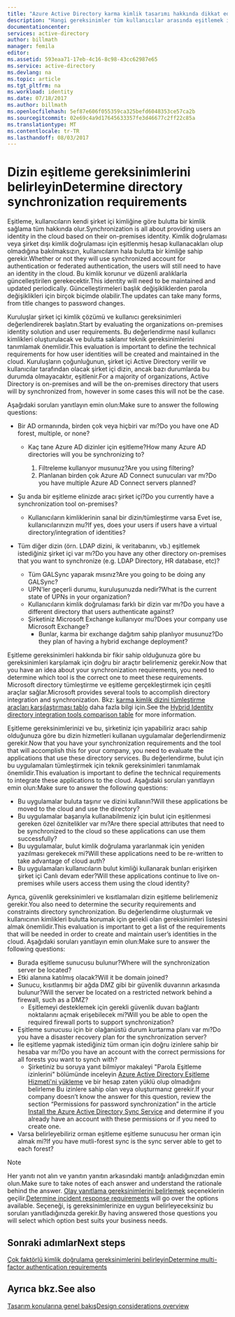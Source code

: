```yaml
---
title: "Azure Active Directory karma kimlik tasarımı hakkında dikkat edilecek noktalar - dizin eşitleme gereksinimlerini belirleme | Microsoft Docs"
description: "Hangi gereksinimler tüm kullanıcılar arasında eşitlemek için gerekli olan tanımlamak şirket içi ve bulut kuruluş için on =."
documentationcenter: 
services: active-directory
author: billmath
manager: femila
editor: 
ms.assetid: 593eaa71-17eb-4c16-8c98-43cc62987e65
ms.service: active-directory
ms.devlang: na
ms.topic: article
ms.tgt_pltfrm: na
ms.workload: identity
ms.date: 07/18/2017
ms.author: billmath
ms.openlocfilehash: 5ef87e606f055359ca325befd6048353ce57ca2b
ms.sourcegitcommit: 02e69c4a9d17645633357fe3d46677c2ff22c85a
ms.translationtype: MT
ms.contentlocale: tr-TR
ms.lasthandoff: 08/03/2017
---
```

# <a name="determine-directory-synchronization-requirements"></a><span data-ttu-id="3ca2f-103">Dizin eşitleme gereksinimlerini belirleyin</span><span class="sxs-lookup"><span data-stu-id="3ca2f-103">Determine directory synchronization requirements</span></span>
<span data-ttu-id="3ca2f-104">Eşitleme, kullanıcıların kendi şirket içi kimliğine göre bulutta bir kimlik sağlama tüm hakkında olur.</span><span class="sxs-lookup"><span data-stu-id="3ca2f-104">Synchronization is all about providing users an identity in the cloud based on their on-premises identity.</span></span> <span data-ttu-id="3ca2f-105">Kimlik doğrulaması veya şirket dışı kimlik doğrulaması için eşitlenmiş hesap kullanacakları olup olmadığına bakılmaksızın, kullanıcıların hala bulutta bir kimliğe sahip gerekir.</span><span class="sxs-lookup"><span data-stu-id="3ca2f-105">Whether or not they will use synchronized account for authentication or federated authentication, the users will still need to have an identity in the cloud.</span></span>  <span data-ttu-id="3ca2f-106">Bu kimlik korunur ve düzenli aralıklarla güncelleştirilen gerekecektir.</span><span class="sxs-lookup"><span data-stu-id="3ca2f-106">This identity will need to be maintained and updated periodically.</span></span>  <span data-ttu-id="3ca2f-107">Güncelleştirmeleri başlık değişikliklerden parola değişiklikleri için birçok biçimde olabilir.</span><span class="sxs-lookup"><span data-stu-id="3ca2f-107">The updates can take many forms, from title changes to password changes.</span></span>  

<span data-ttu-id="3ca2f-108">Kuruluşlar şirket içi kimlik çözümü ve kullanıcı gereksinimleri değerlendirerek başlatın.</span><span class="sxs-lookup"><span data-stu-id="3ca2f-108">Start by evaluating the organizations on-premises identity solution and user requirements.</span></span> <span data-ttu-id="3ca2f-109">Bu değerlendirme nasıl kullanıcı kimlikleri oluşturulacak ve bulutta saklanır teknik gereksinimlerini tanımlamak önemlidir.</span><span class="sxs-lookup"><span data-stu-id="3ca2f-109">This evaluation is important to define the technical requirements for how user identities will be created and maintained in the cloud.</span></span>  <span data-ttu-id="3ca2f-110">Kuruluşların çoğunluğunun, şirket içi Active Directory verilir ve kullanıcılar tarafından olacak şirket içi dizin, ancak bazı durumlarda bu durumda olmayacaktır, eşitlenir.</span><span class="sxs-lookup"><span data-stu-id="3ca2f-110">For a majority of organizations, Active Directory is on-premises and will be the on-premises directory that users will by synchronized from, however in some cases this will not be the case.</span></span>  

<span data-ttu-id="3ca2f-111">Aşağıdaki soruları yanıtlayın emin olun:</span><span class="sxs-lookup"><span data-stu-id="3ca2f-111">Make sure to answer the following questions:</span></span>

* <span data-ttu-id="3ca2f-112">Bir AD ormanında, birden çok veya hiçbiri var mı?</span><span class="sxs-lookup"><span data-stu-id="3ca2f-112">Do you have one AD forest, multiple, or none?</span></span>
  
  * <span data-ttu-id="3ca2f-113">Kaç tane Azure AD dizinler için eşitleme?</span><span class="sxs-lookup"><span data-stu-id="3ca2f-113">How many Azure AD directories will you be synchronizing to?</span></span>
    
    1. <span data-ttu-id="3ca2f-114">Filtreleme kullanıyor musunuz?</span><span class="sxs-lookup"><span data-stu-id="3ca2f-114">Are you using filtering?</span></span>
    2. <span data-ttu-id="3ca2f-115">Planlanan birden çok Azure AD Connect sunucuları var mı?</span><span class="sxs-lookup"><span data-stu-id="3ca2f-115">Do you have multiple Azure AD Connect servers planned?</span></span>
* <span data-ttu-id="3ca2f-116">Şu anda bir eşitleme elinizde aracı şirket içi?</span><span class="sxs-lookup"><span data-stu-id="3ca2f-116">Do you currently have a synchronization tool on-premises?</span></span>
  
  * <span data-ttu-id="3ca2f-117">Kullanıcıların kimliklerinin sanal bir dizin/tümleştirme varsa Evet ise, kullanıcılarınızın mu?</span><span class="sxs-lookup"><span data-stu-id="3ca2f-117">If yes, does your users if users have a virtual directory/integration of identities?</span></span>
* <span data-ttu-id="3ca2f-118">Tüm diğer dizin (örn. LDAP dizini, ik veritabanını, vb.) eşitlemek istediğiniz şirket içi var mı?</span><span class="sxs-lookup"><span data-stu-id="3ca2f-118">Do you have any other directory on-premises that you want to synchronize (e.g. LDAP Directory, HR database, etc)?</span></span>
  * <span data-ttu-id="3ca2f-119">Tüm GALSync yaparak mısınız?</span><span class="sxs-lookup"><span data-stu-id="3ca2f-119">Are you going to be doing any GALSync?</span></span>
  * <span data-ttu-id="3ca2f-120">UPN'ler geçerli durumu, kuruluşunuzda nedir?</span><span class="sxs-lookup"><span data-stu-id="3ca2f-120">What is the current state of UPNs in your organization?</span></span> 
  * <span data-ttu-id="3ca2f-121">Kullanıcıların kimlik doğrulaması farklı bir dizin var mı?</span><span class="sxs-lookup"><span data-stu-id="3ca2f-121">Do you have a different directory that users authenticate against?</span></span>
  * <span data-ttu-id="3ca2f-122">Şirketiniz Microsoft Exchange kullanıyor mu?</span><span class="sxs-lookup"><span data-stu-id="3ca2f-122">Does your company use Microsoft Exchange?</span></span>
    * <span data-ttu-id="3ca2f-123">Bunlar, karma bir exchange dağıtım sahip planlıyor musunuz?</span><span class="sxs-lookup"><span data-stu-id="3ca2f-123">Do they plan of having a hybrid exchange deployment?</span></span>

<span data-ttu-id="3ca2f-124">Eşitleme gereksinimleri hakkında bir fikir sahip olduğunuza göre bu gereksinimleri karşılamak için doğru bir araçtır belirlemeniz gerekir.</span><span class="sxs-lookup"><span data-stu-id="3ca2f-124">Now that you have an idea about your synchronization requirements, you need to determine which tool is the correct one to meet these requirements.</span></span>  <span data-ttu-id="3ca2f-125">Microsoft directory tümleştirme ve eşitleme gerçekleştirmek için çeşitli araçlar sağlar.</span><span class="sxs-lookup"><span data-stu-id="3ca2f-125">Microsoft provides several tools to accomplish directory integration and synchronization.</span></span>  <span data-ttu-id="3ca2f-126">Bkz: [karma kimlik dizini tümleştirme araçları karşılaştırması tablo](active-directory-hybrid-identity-design-considerations-tools-comparison.md) daha fazla bilgi için.</span><span class="sxs-lookup"><span data-stu-id="3ca2f-126">See the [Hybrid Identity directory integration tools comparison table](active-directory-hybrid-identity-design-considerations-tools-comparison.md) for more information.</span></span> 

<span data-ttu-id="3ca2f-127">Eşitleme gereksinimlerinizi ve bu, şirketiniz için yapabiliriz aracı sahip olduğunuza göre bu dizin hizmetleri kullanan uygulamalar değerlendirmeniz gerekir.</span><span class="sxs-lookup"><span data-stu-id="3ca2f-127">Now that you have your synchronization requirements and the tool that will accomplish this for your company, you need to evaluate the applications that use these directory services.</span></span> <span data-ttu-id="3ca2f-128">Bu değerlendirme, bulut için bu uygulamaları tümleştirmek için teknik gereksinimleri tanımlamak önemlidir.</span><span class="sxs-lookup"><span data-stu-id="3ca2f-128">This evaluation is important to define the technical requirements to integrate these applications to the cloud.</span></span> <span data-ttu-id="3ca2f-129">Aşağıdaki soruları yanıtlayın emin olun:</span><span class="sxs-lookup"><span data-stu-id="3ca2f-129">Make sure to answer the following questions:</span></span>

* <span data-ttu-id="3ca2f-130">Bu uygulamalar buluta taşınır ve dizini kullanın?</span><span class="sxs-lookup"><span data-stu-id="3ca2f-130">Will these applications be moved to the cloud and use the directory?</span></span>
* <span data-ttu-id="3ca2f-131">Bu uygulamalar başarıyla kullanabilmeniz için bulut için eşitlenmesi gereken özel öznitelikler var mı?</span><span class="sxs-lookup"><span data-stu-id="3ca2f-131">Are there special attributes that need to be synchronized to the cloud so these applications can use them successfully?</span></span>
* <span data-ttu-id="3ca2f-132">Bu uygulamalar, bulut kimlik doğrulama yararlanmak için yeniden yazılması gerekecek mi?</span><span class="sxs-lookup"><span data-stu-id="3ca2f-132">Will these applications need to be re-written to take advantage of cloud auth?</span></span>
* <span data-ttu-id="3ca2f-133">Bu uygulamaları kullanıcıların bulut kimliği kullanarak bunları erişirken şirket içi Canlı devam eder?</span><span class="sxs-lookup"><span data-stu-id="3ca2f-133">Will these applications continue to live on-premises while users access them using the cloud identity?</span></span>

<span data-ttu-id="3ca2f-134">Ayrıca, güvenlik gereksinimleri ve kısıtlamaları dizin eşitleme belirlemeniz gerekir.</span><span class="sxs-lookup"><span data-stu-id="3ca2f-134">You also need to determine the security requirements and constraints directory synchronization.</span></span> <span data-ttu-id="3ca2f-135">Bu değerlendirme oluşturmak ve kullanıcının kimlikleri bulutta korumak için gerekli olan gereksinimleri listesini almak önemlidir.</span><span class="sxs-lookup"><span data-stu-id="3ca2f-135">This evaluation is important to get a list of the requirements that will be needed in order to create and maintain user’s identities in the cloud.</span></span> <span data-ttu-id="3ca2f-136">Aşağıdaki soruları yanıtlayın emin olun:</span><span class="sxs-lookup"><span data-stu-id="3ca2f-136">Make sure to answer the following questions:</span></span>

* <span data-ttu-id="3ca2f-137">Burada eşitleme sunucusu bulunur?</span><span class="sxs-lookup"><span data-stu-id="3ca2f-137">Where will the synchronization server be located?</span></span>
* <span data-ttu-id="3ca2f-138">Etki alanına katılmış olacak?</span><span class="sxs-lookup"><span data-stu-id="3ca2f-138">Will it be domain joined?</span></span>
* <span data-ttu-id="3ca2f-139">Sunucu, kısıtlanmış bir ağda DMZ gibi bir güvenlik duvarının arkasında bulunur?</span><span class="sxs-lookup"><span data-stu-id="3ca2f-139">Will the server be located on a restricted network behind a firewall, such as a DMZ?</span></span>
  * <span data-ttu-id="3ca2f-140">Eşitlemeyi desteklemek için gerekli güvenlik duvarı bağlantı noktalarını açmak erişebilecek mi?</span><span class="sxs-lookup"><span data-stu-id="3ca2f-140">Will you be able to open the required firewall ports to support synchronization?</span></span>
* <span data-ttu-id="3ca2f-141">Eşitleme sunucusu için bir olağanüstü durum kurtarma planı var mı?</span><span class="sxs-lookup"><span data-stu-id="3ca2f-141">Do you have a disaster recovery plan for the synchronization server?</span></span>
* <span data-ttu-id="3ca2f-142">İle eşitleme yapmak istediğiniz tüm orman için doğru izinlere sahip bir hesaba var mı?</span><span class="sxs-lookup"><span data-stu-id="3ca2f-142">Do you have an account with the correct permissions for all forests you want to synch with?</span></span>
  * <span data-ttu-id="3ca2f-143">Şirketiniz bu soruya yanıt bilmiyor makaleyi "Parola Eşitleme izinlerini" bölümünde inceleyin [Azure Active Directory Eşitleme Hizmeti'ni yükleme](https://msdn.microsoft.com/library/azure/dn757602.aspx#BKMK_CreateAnADAccountForTheSyncService) ve bir hesap zaten yüklü olup olmadığını belirleme Bu izinlere sahip olan veya oluşturmanız gerekir.</span><span class="sxs-lookup"><span data-stu-id="3ca2f-143">If your company doesn’t know the answer for this question, review the section “Permissions for password synchronization” in the article [Install the Azure Active Directory Sync Service](https://msdn.microsoft.com/library/azure/dn757602.aspx#BKMK_CreateAnADAccountForTheSyncService) and determine if you already have an account with these permissions or if you need to create one.</span></span>
* <span data-ttu-id="3ca2f-144">Varsa belirleyebiliriz orman eşitleme eşitleme sunucusu her orman için almak mi?</span><span class="sxs-lookup"><span data-stu-id="3ca2f-144">If you have mutli-forest sync is the sync server able to get to each forest?</span></span>

> [!NOTE]
> <span data-ttu-id="3ca2f-145">Her yanıtı not alın ve yanıtın yanıtın arkasındaki mantığı anladığınızdan emin olun.</span><span class="sxs-lookup"><span data-stu-id="3ca2f-145">Make sure to take notes of each answer and understand the rationale behind the answer.</span></span> <span data-ttu-id="3ca2f-146">[Olay yanıtlama gereksinimlerini belirlemek](active-directory-hybrid-identity-design-considerations-incident-response-requirements.md) seçeneklerin geçilir.</span><span class="sxs-lookup"><span data-stu-id="3ca2f-146">[Determine incident response requirements](active-directory-hybrid-identity-design-considerations-incident-response-requirements.md) will go over the options available.</span></span> <span data-ttu-id="3ca2f-147">Seçeneği, iş gereksinimlerinize en uygun belirleyeceksiniz bu soruları yanıtladığınızda gerekir.</span><span class="sxs-lookup"><span data-stu-id="3ca2f-147">By having answered those questions you will select which option best suits your business needs.</span></span>
> 
> 

## <a name="next-steps"></a><span data-ttu-id="3ca2f-148">Sonraki adımlar</span><span class="sxs-lookup"><span data-stu-id="3ca2f-148">Next steps</span></span>
[<span data-ttu-id="3ca2f-149">Çok faktörlü kimlik doğrulama gereksinimlerini belirleyin</span><span class="sxs-lookup"><span data-stu-id="3ca2f-149">Determine multi-factor authentication requirements</span></span>](active-directory-hybrid-identity-design-considerations-multifactor-auth-requirements.md)

## <a name="see-also"></a><span data-ttu-id="3ca2f-150">Ayrıca bkz.</span><span class="sxs-lookup"><span data-stu-id="3ca2f-150">See also</span></span>
[<span data-ttu-id="3ca2f-151">Tasarım konularına genel bakış</span><span class="sxs-lookup"><span data-stu-id="3ca2f-151">Design considerations overview</span></span>](active-directory-hybrid-identity-design-considerations-overview.md)

